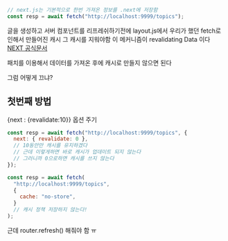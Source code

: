 ```js
// next.js는 기본적으로 한번 가져온 정보를 .next에 저장함
const resp = await fetch("http://localhost:9999/topics");
```

글을 생성하고 서버 컴포넌트를 리프레쉬하기전에 layout.js에서 우리가 했던 fetch로 인해서 만들어진 캐시 그 캐시를 지워야함
이 메커니즘이 revalidating Data 이다 [NEXT 공식문서](https://nextjs.org/docs/app/building-your-application/data-fetching)

패치를 이용해서 데이터를 가져온 후에 캐시로 만들지 않으면 된다

그럼 어떻게 끄냐?

## 첫번째 방법

{next : {revalidate:10}} 옵션 주기

```js
const resp = await fetch("http://localhost:9999/topics", {
  next: { revalidate: 0 },
  // 10동안만 캐시를 유지하겠다
  // 근데 이렇게하면 바로 캐시가 업데이트 되지 않는다
  // 그러니까 0으로하면 캐시를 쓰지 않는다
});
```

```js
const resp = await fetch(
  "http://localhost:9999/topics",
  {
    cache: "no-store",
  }
  // 캐시 정책 저장하지 않는다!
);
```

근데 router.refresh() 해줘야 함 ㅠ
